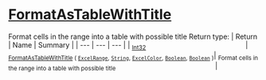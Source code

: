 # [FormatAsTableWithTitle](./ExcelHelper-100663990.md)

Format cells in the range into a table with possible title
Return type:
| Return | Name | Summary | 
| --- | --- | --- | 
| <sub>[Int32](https://docs.microsoft.com/en-us/dotnet/api/System.Int32)</sub><img width=200/>| <sub>[FormatAsTableWithTitle](./ExcelHelper-100663990.md) ( [`ExcelRange`](./ExcelHelper-100663990.md), [`String`](https://docs.microsoft.com/en-us/dotnet/api/System.String), [`ExcelColor`](./../Excel/ExcelColor.md), [`Boolean`](https://docs.microsoft.com/en-us/dotnet/api/System.Boolean), [`Boolean`](https://docs.microsoft.com/en-us/dotnet/api/System.Boolean) )</sub>| <sub>Format cells in the range into a table with possible title</sub><img width=200/>| <br>


